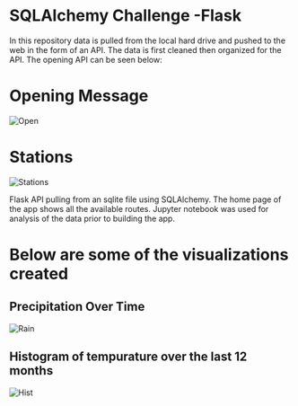 # SQLAlchemy Challenge -Flask 

In this repository data is pulled from the local hard drive and pushed to the web in the form of an API. The data is first cleaned then organized for the API. The opening API can be seen below:

# Opening Message 
![Open](https://github.com/NGASHBAUGH/SQL_Alchemy-Flask-API/blob/master/Images/MYIm/Menu.PNG)


# Stations 
![Stations](https://github.com/NGASHBAUGH/SQL_Alchemy-Flask-API/blob/master/Images/MYIm/stations.PNG)



Flask API pulling from an sqlite file using SQLAlchemy. The home page of the app shows all the available routes. Jupyter notebook was used for analysis of the data prior to building the app.


# Below are some of the visualizations created 


## Precipitation Over Time

![Rain](https://github.com/NGASHBAUGH/SQL_Alchemy-Flask-API/blob/master/Images/MYIm/PrecipTime.PNG)


## Histogram of tempurature over the last 12 months

![Hist](https://github.com/NGASHBAUGH/SQL_Alchemy-Flask-API/blob/master/Images/MYIm/Histo.PNG)

